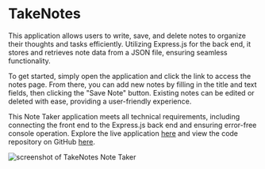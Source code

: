 # TakeNotes
This application allows users to write, save, and delete notes to organize their thoughts and tasks efficiently. Utilizing Express.js for the back end, it stores and retrieves note data from a JSON file, ensuring seamless functionality.

To get started, simply open the application and click the link to access the notes page. From there, you can add new notes by filling in the title and text fields, then clicking the "Save Note" button. Existing notes can be edited or deleted with ease, providing a user-friendly experience.

This Note Taker application meets all technical requirements, including connecting the front end to the Express.js back end and ensuring error-free console operation. Explore the live application [here]() and view the code repository on GitHub [here](https://github.com/wellheythereMJ/TakeNotes).

![screenshot of TakeNotes Note Taker]()
